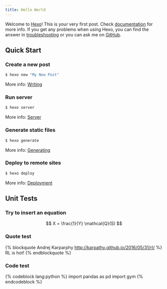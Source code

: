 ```yaml
---
title: Hello World
---
```

Welcome to [Hexo](https://hexo.io/)! This is your very first post. Check [documentation](https://hexo.io/docs/) for more info. If you get any problems when using Hexo, you can find the answer in [troubleshooting](https://hexo.io/docs/troubleshooting.html) or you can ask me on [GitHub](https://github.com/hexojs/hexo/issues).

## Quick Start

### Create a new post

``` bash
$ hexo new "My New Post"
```

More info: [Writing](https://hexo.io/docs/writing.html)

<!-- More -->

### Run server

``` bash
$ hexo server
```

More info: [Server](https://hexo.io/docs/server.html)

### Generate static files

``` bash
$ hexo generate
```

More info: [Generating](https://hexo.io/docs/generating.html)

### Deploy to remote sites

``` bash
$ hexo deploy
```
More info: [Deployment](https://hexo.io/docs/deployment.html)

## Unit Tests
### Try to insert an equation
$$ X = \frac{1}{Y} \mathcal{Q}(S) $$

### Quote test
{% blockquote Andrej Karparphy http://karpathy.github.io/2016/05/31/rl/ %}
RL is hot!
{% endblockquote %}

### Code test
{% codeblock lang:python %}
import pandas as pd
import gym
{% endcodeblock %}
